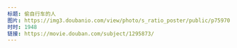 ```yaml
---
标题: 偷自行车的人
图片: https://img3.doubanio.com/view/photo/s_ratio_poster/public/p759707912.jpg
时时: 1948
链接: https://movie.douban.com/subject/1295873/
---
```


